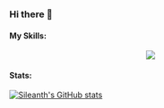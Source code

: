 ### Hi there 👋



#### My Skills: 
<p align="center">
  <a href="https://skillicons.dev">
    <img src="https://skillicons.dev/icons?i=git,c,cpp,rust,bash,js,nix,ocaml,postgres,py&perline=5" />
  </a>
</p>

#### Stats:
[![Sileanth's GitHub stats](https://github-readme-stats.vercel.app/api?username=sileanth)](https://github.com/anuraghazra/github-readme-stats)
